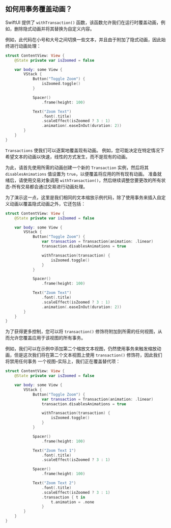 如何用事务覆盖动画？
----

SwiftUI 提供了 `withTransaction()` 函数，该函数允许我们在运行时覆盖动画，例如，删除隐式动画并将其替换为自定义内容。

例如，此代码在小号和大号之间切换一些文本，并且由于附加了隐式动画，因此始终进行动画处理：

```swift
struct ContentView: View {
    @State private var isZoomed = false

    var body: some View {
        VStack {
            Button("Toggle Zoom") {
                isZoomed.toggle()
            }

            Spacer()
                .frame(height: 100)

            Text("Zoom Text")
                .font(.title)
                .scaleEffect(isZoomed ? 3 : 1)
                .animation(.easeInOut(duration: 2))
        }
    }
}
```

`Transactions` 使我们可以逐案地覆盖现有动画。 例如，您可能决定在特定情况下希望文本的动画以快速，线性的方式发生，而不是现有的动画。

为此，请首先使用所需的动画创建一个新的 `Transaction` 实例，然后将其 `disablesAnimations` 值设置为 `true`，以便覆盖将应用的所有现有动画。 准备就绪后，请使用交易对象调用 `withTransaction()`，然后继续调整您要更改的所有状态-所有交易都会通过交易进行动画处理。

为了演示这一点，这里是我们相同的文本缩放示例代码，除了使用事务来插入自定义动画以覆盖隐式动画之外，它还包括：

```swift
struct ContentView: View {
    @State private var isZoomed = false

    var body: some View {
        VStack {
            Button("Toggle Zoom") {
                var transaction = Transaction(animation: .linear)
                transaction.disablesAnimations = true

                withTransaction(transaction) {
                    isZoomed.toggle()
                }
            }

            Spacer()
                .frame(height: 100)

            Text("Zoom Text")
                .font(.title)
                .scaleEffect(isZoomed ? 3 : 1)
                .animation(.easeInOut(duration: 2))
        }
    }
}
```

为了获得更多控制，您可以将 `transaction()` 修饰符附加到所需的任何视图，从而允许您覆盖应用于该视图的所有事务。

例如，我们可以在示例中添加第二个缩放文本视图，仍然使用事务来触发缩放动画，但是这次我们将在第二个文本视图上使用 `transaction()` 修饰符，因此我们将禁用任何事务 一个视图–实际上，我们正在覆盖替代项：

```swift
struct ContentView: View {
    @State private var isZoomed = false

    var body: some View {
        VStack {
            Button("Toggle Zoom") {
                var transaction = Transaction(animation: .linear)
                transaction.disablesAnimations = true

                withTransaction(transaction) {
                    isZoomed.toggle()
                }
            }

            Spacer()
                .frame(height: 100)

            Text("Zoom Text 1")
                .font(.title)
                .scaleEffect(isZoomed ? 3 : 1)

            Spacer()
                .frame(height: 100)

            Text("Zoom Text 2")
                .font(.title)
                .scaleEffect(isZoomed ? 3 : 1)
                .transaction { t in
                    t.animation = .none
                }
        }
    }
}
```